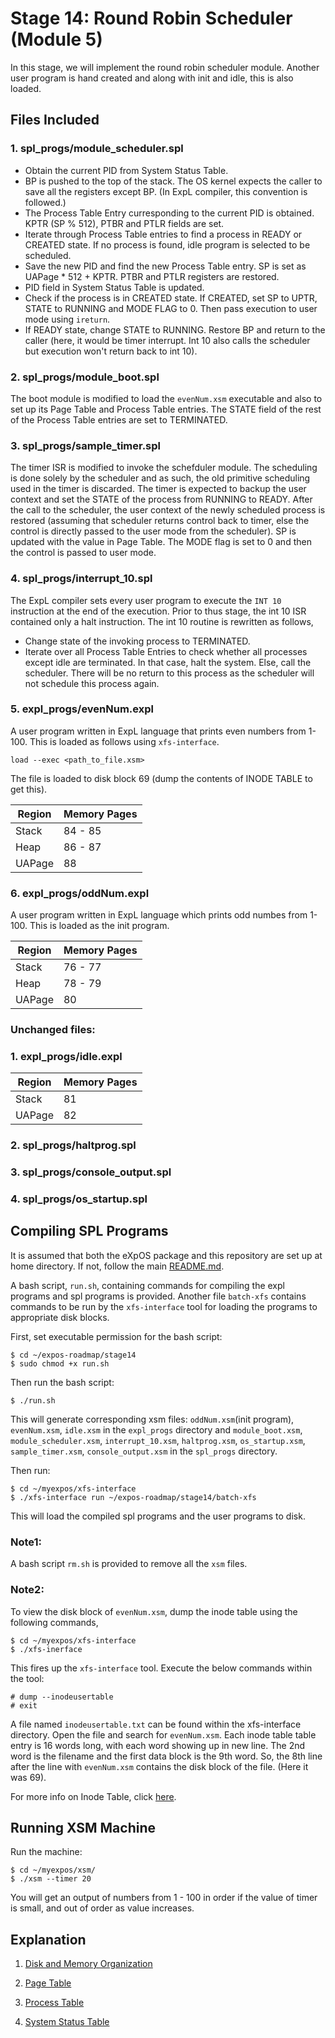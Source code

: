 # Stage 14: Round Robin Scheduler (Module 5)

In this stage, we will implement the round robin scheduler module. Another user program is hand created and along with init and idle, this is also loaded.

## Files Included

### 1. spl_progs/module_scheduler.spl

* Obtain the current PID from System Status Table.
* BP is pushed to the top of the stack. The OS kernel expects the caller to save all the registers except BP. (In ExpL compiler, this convention is followed.)
* The Process Table Entry curresponding to the current PID is obtained. KPTR (SP % 512), PTBR and PTLR fields are set.
* Iterate through Process Table entries to find a process in READY or CREATED state. If no process is found, idle program is selected to be scheduled.
* Save the new PID and find the new Process Table entry. SP is set as UAPage * 512 + KPTR. PTBR and PTLR registers are restored.
* PID field in System Status Table is updated.
* Check if the process is in CREATED state. If CREATED, set SP to UPTR, STATE to RUNNING and MODE FLAG to 0. Then pass execution to user mode using `ireturn`.
* If READY state, change STATE to RUNNING. Restore BP and return to the caller (here, it would be timer interrupt. Int 10 also calls the scheduler but execution won't return back to int 10).

### 2. spl_progs/module_boot.spl

The boot module is modified to load the `evenNum.xsm` executable and also to set up its Page Table and Process Table entries. The STATE field of the rest of the Process Table entries are set to TERMINATED.

### 3. spl_progs/sample_timer.spl

The timer ISR is modified to invoke the schefduler module. The scheduling is done solely by the scheduler and as such, the old primitive scheduling used in the timer is discarded. The timer is expected to backup the user context and set the STATE of the process from RUNNING to READY. After the call to the scheduler, the user context of the newly scheduled process is restored (assuming that scheduler returns control back to timer, else the control is directly passed to the user mode from the scheduler). SP is updated with the value in Page Table. The MODE flag is set to 0 and then the control is passed to user mode.

### 4. spl_progs/interrupt_10.spl

The ExpL compiler sets every user program to execute the `INT 10` instruction at the end of the execution. Prior to thus stage, the int 10 ISR contained only a halt instruction. The int 10 routine is rewritten as follows,

* Change state of the invoking process to TERMINATED.
* Iterate over all Process Table Entries to check whether all processes except idle are terminated. In that case, halt the system. Else, call the scheduler. There will be no return to this process as the scheduler will not schedule this process again.

### 5. expl_progs/evenNum.expl

A user program written in ExpL language that prints even numbers from 1-100. This is loaded as follows using `xfs-interface`.
```
load --exec <path_to_file.xsm>
```
The file is loaded to disk block 69 (dump the contents of INODE TABLE to get this).

| Region | Memory Pages |
|---|---|
| Stack | 84 - 85 |
| Heap | 86 - 87 |
| UAPage | 88 |

### 6. expl_progs/oddNum.expl

A user program written in ExpL language which prints odd numbes from 1-100. This is loaded as the init program.

| Region | Memory Pages |
|---|---|
| Stack | 76 - 77 |
| Heap | 78 - 79 |
| UAPage | 80 |

### Unchanged files:

### 1. expl_progs/idle.expl

| Region | Memory Pages |
|---|---|
| Stack | 81 |
| UAPage | 82 |

### 2. spl_progs/haltprog.spl

### 3. spl_progs/console_output.spl

### 4. spl_progs/os_startup.spl

## Compiling SPL Programs

It is assumed that both the eXpOS package and this repository are set up at home directory. If not, follow the main [README.md](/README.md).

A bash script, `run.sh`, containing commands for compiling the expl programs and spl programs is provided. Another file `batch-xfs` contains commands to be run by the `xfs-interface` tool for loading the programs to appropriate disk blocks.

First, set executable permission for the bash script:

```
$ cd ~/expos-roadmap/stage14
$ sudo chmod +x run.sh
```

Then run the bash script:

```
$ ./run.sh
```

This will generate corresponding xsm files: `oddNum.xsm`(init program), `evenNum.xsm`, `idle.xsm` in the `expl_progs` directory and `module_boot.xsm`, `module_scheduler.xsm`, `interrupt_10.xsm`, `haltprog.xsm`, `os_startup.xsm`, `sample_timer.xsm`, `console_output.xsm` in the `spl_progs` directory.

Then run:

```
$ cd ~/myexpos/xfs-interface
$ ./xfs-interface run ~/expos-roadmap/stage14/batch-xfs
```

This will load the compiled spl programs and the user programs to disk.

### Note1: 

A bash script `rm.sh` is provided to remove all the `xsm` files.

### Note2:

To view the disk block of `evenNum.xsm`, dump the inode table using the following commands,

```
$ cd ~/myexpos/xfs-interface
$ ./xfs-inerface
```

This fires up the `xfs-interface` tool. Execute the below commands within the tool:

```
# dump --inodeusertable
# exit
```

A file named `inodeusertable.txt` can be found within the xfs-interface directory. Open the file and search for `evenNum.xsm`. Each inode table table entry is 16 words long, with each word showing up in new line. The 2nd word is the filename and the first data block is the 9th word. So, the 8th line after the line with `evenNum.xsm` contains the disk block of the file. (Here it was 69).

For more info on Inode Table, click [here](https://exposnitc.github.io/os_design-files/disk_ds.html#inode_table).

## Running XSM Machine

Run the machine:

```
$ cd ~/myexpos/xsm/
$ ./xsm --timer 20
```

You will get an output of numbers from 1 - 100 in order if the value of timer is small, and out of order as value increases.

## Explanation

1. [Disk and Memory Organization](https://exposnitc.github.io/os_implementation.html)

2. [Page Table](https://exposnitc.github.io/arch_spec-files/paging_hardware.html)

3. [Process Table](https://exposnitc.github.io/os_design-files/process_table.html)

4. [System Status Table](https://exposnitc.github.io/os_design-files/mem_ds.html#ss_table)
